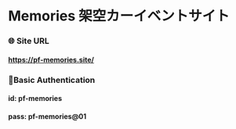 # Memories 架空カーイベントサイト

### 🌐 Site URL

#### **https://pf-memories.site/**  

### 🔑Basic Authentication

#### id: pf-memories
#### pass: pf-memories@01
